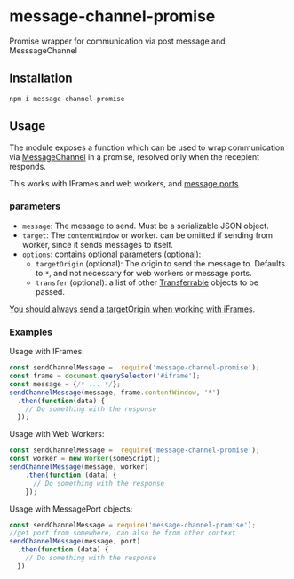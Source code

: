 # message-channel-promise
Promise wrapper for communication via post message and MesssageChannel


## Installation
`npm i message-channel-promise`

## Usage
The module exposes a function which can be used to wrap communication via [MessageChannel](https://developer.mozilla.org/en-US/docs/Web/API/Channel_Messaging_API) in a promise, resolved only when the recepient responds.

This works with IFrames and web workers, and [message ports](https://developer.mozilla.org/en-US/docs/Web/API/MessagePort/postMessage).

### parameters
* `message`: The message to send. Must be a serializable JSON object.
* `target`: The `contentWindow` or worker. can be omitted if sending from worker, since it sends messages to itself.
* `options`: contains optional parameters (optional):
  * `targetOrigin` (optional): The origin to send the message to. Defaults to `*`, and not necessary for web workers or message ports.
  * `transfer` (optional): a list of other [Transferrable](https://developer.mozilla.org/en-US/docs/Web/API/Transferable) objects to be passed.

[You should always send a targetOrigin when working with iFrames](https://developer.mozilla.org/en-US/docs/Web/API/Window/postMessage#Security_concerns).

### Examples

Usage with IFrames:

```js
const sendChannelMessage =  require('message-channel-promise');
const frame = document.querySelector('#iframe');
const message = {/* ... */};
sendChannelMessage(message, frame.contentWindow, '*')
  .then(function(data) {
    // Do something with the response
  });
```

Usage with Web Workers:

```js
const sendChannelMessage =  require('message-channel-promise');
const worker = new Worker(someScript);
sendChannelMessage(message, worker)
    .then(function (data) {
      // Do something with the response
    });
```
Usage with MessagePort objects:
```js
const sendChannelMessage = require('message-channel-promise');
//get port from somewhere, can also be from other context
sendChannelMessage(message, port)
  .then(function (data) {
    // Do something with the response
  })
```
